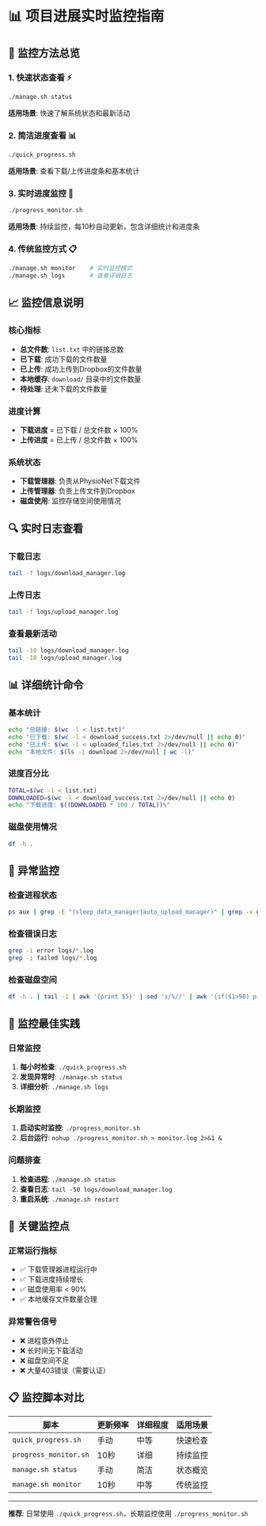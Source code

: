 # 📊 项目进展实时监控指南

## 🎯 监控方法总览

### 1. 快速状态查看 ⚡
```bash
./manage.sh status
```
**适用场景**: 快速了解系统状态和最新活动

### 2. 简洁进度查看 📊
```bash
./quick_progress.sh
```
**适用场景**: 查看下载/上传进度条和基本统计

### 3. 实时进度监控 🔄
```bash
./progress_monitor.sh
```
**适用场景**: 持续监控，每10秒自动更新，包含详细统计和进度条

### 4. 传统监控方式 📋
```bash
./manage.sh monitor    # 实时监控模式
./manage.sh logs       # 查看详细日志
```

## 📈 监控信息说明

### 核心指标
- **总文件数**: `list.txt` 中的链接总数
- **已下载**: 成功下载的文件数量
- **已上传**: 成功上传到Dropbox的文件数量
- **本地缓存**: `download/` 目录中的文件数量
- **待处理**: 还未下载的文件数量

### 进度计算
- **下载进度** = 已下载 / 总文件数 × 100%
- **上传进度** = 已上传 / 总文件数 × 100%

### 系统状态
- **下载管理器**: 负责从PhysioNet下载文件
- **上传管理器**: 负责上传文件到Dropbox
- **磁盘使用**: 监控存储空间使用情况

## 🔍 实时日志查看

### 下载日志
```bash
tail -f logs/download_manager.log
```

### 上传日志
```bash
tail -f logs/upload_manager.log
```

### 查看最新活动
```bash
tail -10 logs/download_manager.log
tail -10 logs/upload_manager.log
```

## 📊 详细统计命令

### 基本统计
```bash
echo "总链接: $(wc -l < list.txt)"
echo "已下载: $(wc -l < download_success.txt 2>/dev/null || echo 0)"
echo "已上传: $(wc -l < uploaded_files.txt 2>/dev/null || echo 0)"
echo "本地文件: $(ls -1 download 2>/dev/null | wc -l)"
```

### 进度百分比
```bash
TOTAL=$(wc -l < list.txt)
DOWNLOADED=$(wc -l < download_success.txt 2>/dev/null || echo 0)
echo "下载进度: $((DOWNLOADED * 100 / TOTAL))%"
```

### 磁盘使用情况
```bash
df -h .
```

## 🚨 异常监控

### 检查进程状态
```bash
ps aux | grep -E "(sleep_data_manager|auto_upload_manager)" | grep -v grep
```

### 检查错误日志
```bash
grep -i error logs/*.log
grep -i failed logs/*.log
```

### 检查磁盘空间
```bash
df -h . | tail -1 | awk '{print $5}' | sed 's/%//' | awk '{if($1>90) print "警告: 磁盘使用率过高 "$1"%"}'
```

## 📱 监控最佳实践

### 日常监控
1. **每小时检查**: `./quick_progress.sh`
2. **发现异常时**: `./manage.sh status`
3. **详细分析**: `./manage.sh logs`

### 长期监控
1. **启动实时监控**: `./progress_monitor.sh`
2. **后台运行**: `nohup ./progress_monitor.sh > monitor.log 2>&1 &`

### 问题排查
1. **检查进程**: `./manage.sh status`
2. **查看日志**: `tail -50 logs/download_manager.log`
3. **重启系统**: `./manage.sh restart`

## 🎯 关键监控点

### 正常运行指标
- ✅ 下载管理器进程运行中
- ✅ 下载进度持续增长
- ✅ 磁盘使用率 < 90%
- ✅ 本地缓存文件数量合理

### 异常警告信号
- ❌ 进程意外停止
- ❌ 长时间无下载活动
- ❌ 磁盘空间不足
- ❌ 大量403错误（需要认证）

## 📋 监控脚本对比

| 脚本 | 更新频率 | 详细程度 | 适用场景 |
|------|----------|----------|----------|
| `quick_progress.sh` | 手动 | 中等 | 快速检查 |
| `progress_monitor.sh` | 10秒 | 详细 | 持续监控 |
| `manage.sh status` | 手动 | 简洁 | 状态概览 |
| `manage.sh monitor` | 10秒 | 中等 | 传统监控 |

---

**推荐**: 日常使用 `./quick_progress.sh`，长期监控使用 `./progress_monitor.sh` 